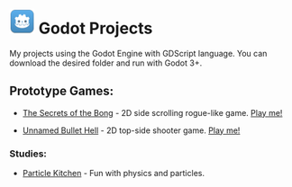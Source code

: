 # <img src="ico.png" width=45 height=45> Godot Projects
My projects using the Godot Engine with GDScript language.
You can download the desired folder and run with Godot 3+.

## Prototype Games:
- [The Secrets of the Bong](https://github.com/surtarso/Godot-Projects/tree/main/The%20Secrets%20of%20the%20Bong) - 2D side scrolling rogue-like game. [Play me!](https://tarsogalvao.ddns.net/games/bong)

- [Unnamed Bullet Hell](https://github.com/surtarso/Godot-Projects/tree/main/Unnamed%20Bullet%20Hell) - 2D top-side shooter game. [Play me!](https://tarsogalvao.ddns.net/games/bullethell)

### Studies:
- [Particle Kitchen](https://github.com/surtarso/Godot-Projects/tree/main/Particle%20Kitchen) - Fun with physics and particles.
